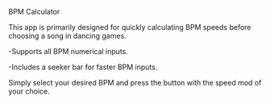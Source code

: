 BPM Calculator

This app is primarily designed for quickly calculating BPM speeds before choosing a song in dancing games.


-Supports all BPM numerical inputs.

-Includes a seeker bar for faster BPM inputs.


Simply select your desired BPM and press the button with the speed mod of your choice.

